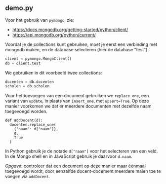 ## demo.py

Voor het gebruik van `pymongo`, zie:

* https://docs.mongodb.org/getting-started/python/client/
* https://api.mongodb.org/python/current/

Voordat je de collections kunt gebruiken, moet je eerst een verbinding met mongodb maken, en de database selecteren (hier de database "test"):

```python
client = pymongo.MongoClient()
db = client.test
```

We gebruiken in dit voorbeeld twee collections:

```python
docenten = db.docenten
scholen = db.scholen
```

Voor het toevoegen van een document gebruiken we `replace_one`, een variant van `update`, in plaats van `insert_one`, met `upsert=True`. Op deze manier voorkomen we dat er meerdere documenten met dezelfde naam toegevoegd worden.

```
def addDocent(d):
  docenten.replace_one(
    {"naam": d["naam"]},
    d,
    True
  )
```

In Python gebruik je de notatie `d["naam"]` voor het selecteren van een veld. In de Mongo shell en in JavaScript gebruik je daarvoor `d.naam`.

*Opgave*: controleer dat een document op deze manier maar éénmaal toegevoegd wordt, door eenzelfde docent-docement meerdere malen toe te voegen via `addDocent`.

